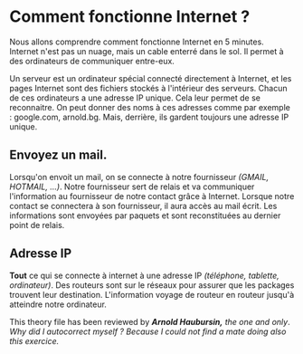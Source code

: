 # Comment fonctionne Internet ?

Nous allons comprendre comment fonctionne Internet en 5 minutes.
Internet n'est pas un nuage, mais un cable enterré dans le sol. 
Il permet à des ordinateurs de communiquer entre-eux.

Un serveur est un ordinateur spécial connecté directement à Internet, et les pages Internet sont des fichiers stockés à l'intérieur des serveurs. Chacun de ces ordinateurs a une adresse IP unique. Cela leur permet de se reconnaitre. On peut donner des noms à ces adresses comme par exemple : google.com, arnold.bg. Mais, derrière, ils gardent toujours une adresse IP unique.

## Envoyez un mail.

Lorsqu'on envoit un mail, on se connecte à notre fournisseur *(GMAIL, HOTMAIL, ...)*.
Notre fournisseur sert de relais et va communiquer l'information au fournisseur de notre contact grâce à Internet.
Lorsque notre contact se connectera à son fournisseur, il aura accès au mail écrit. Les informations sont envoyées par paquets et sont reconstituées au dernier point de relais.

## Adresse IP

**Tout** ce qui se connecte à internet à une adresse IP *(téléphone, tablette, ordinateur)*.
Des routeurs sont sur le réseaux pour assurer que les packages trouvent leur destination.
L'information voyage de routeur en routeur jusqu'à atteindre notre ordinateur.

This theory file has been reviewed by ***Arnold Haubursin,*** *the one and only*.
*Why did I autocorrect myself ? Because I could not find a mate doing also this exercice.*